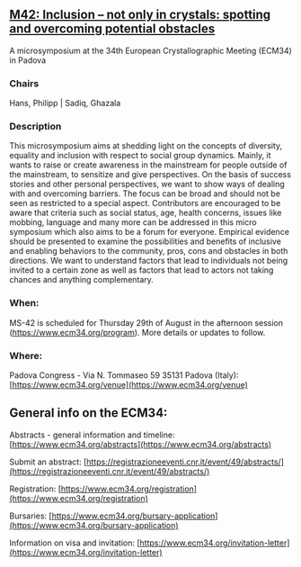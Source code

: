 ## [M42: Inclusion – not only in crystals: spotting and overcoming potential obstacles](https://www.ecm34.org/microsymposia-list)

A microsymposium at the 34th European Crystallographic Meeting (ECM34) in Padova

### Chairs
Hans, Philipp | Sadiq, Ghazala

### Description
This microsymposium aims at shedding light on the concepts of diversity, equality and inclusion with respect to social group dynamics. Mainly, it wants to raise or create awareness in the mainstream for people outside of the mainstream, to sensitize and give perspectives. On the basis of success stories and other personal perspectives, we want to show ways of dealing with and overcoming barriers. The focus can be broad and should not be seen as restricted to a special aspect. Contributors are encouraged to be aware that criteria such as social status, age, health concerns, issues like mobbing, language and many more can be addressed in this micro symposium which also aims to be a forum for everyone. Empirical evidence should be presented to examine the possibilities and benefits of inclusive and enabling behaviors to the community, pros, cons and obstacles in both directions. We want to understand factors that lead to individuals not being invited to a certain zone as well as factors that lead to actors not taking chances and anything complementary.

### When:
MS-42 is scheduled for Thursday 29th of August in the afternoon session (https://www.ecm34.org/program). More details or updates to follow.

### Where:
Padova Congress - Via N. Tommaseo 59 35131 Padova (Italy): [https://www.ecm34.org/venue](https://www.ecm34.org/venue)

## General info on the ECM34:
Abstracts - general information and timeline: [https://www.ecm34.org/abstracts](https://www.ecm34.org/abstracts)

Submit an abstract: [https://registrazioneeventi.cnr.it/event/49/abstracts/](https://registrazioneeventi.cnr.it/event/49/abstracts/)

Registration: [https://www.ecm34.org/registration](https://www.ecm34.org/registration)

Bursaries: [https://www.ecm34.org/bursary-application](https://www.ecm34.org/bursary-application)

Information on visa and invitation: [https://www.ecm34.org/invitation-letter](https://www.ecm34.org/invitation-letter)

